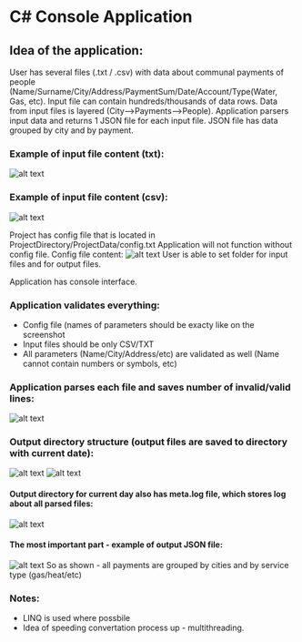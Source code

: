 # C# Console Application
## Idea of the application:
User has several files (.txt / .csv) with data about communal payments of people (Name/Surname/City/Address/PaymentSum/Date/Account/Type(Water, Gas, etc). 
Input file can contain hundreds/thousands of data rows.
Data from input files is layered (City-->Payments-->People). Application parsers input data and returns 1 JSON file for each input file. JSON file has data grouped by city and by payment.
### Example of input file content (txt):
![alt text](https://media.discordapp.net/attachments/627965989899993138/1022840279331512350/unknown.png)
### Example of input file content (csv): 
![alt text](https://media.discordapp.net/attachments/627965989899993138/1022845509343395880/unknown.png?width=463&height=676)

Project has config file that is located in ProjectDirectory/ProjectData/config.txt
Application will not function without config file.
Config file content:
![alt text](https://media.discordapp.net/attachments/627965989899993138/1022841107333255178/unknown.png)
User is able to set folder for input files and for output files.

Application has console interface.

### Application validates everything:
* Config file (names of parameters should be exacty like on the screenshot
* Input files should be only CSV/TXT
* All parameters (Name/City/Address/etc) are validated as well (Name cannot contain numbers or symbols, etc)

### Application parses each file and saves number of invalid/valid lines:
![alt text](https://media.discordapp.net/attachments/627965989899993138/1022843002009440326/unknown.png)

### Output directory structure (output files are saved to directory with current date):
![alt text](https://media.discordapp.net/attachments/627965989899993138/1022843312962543676/unknown.png)
![alt text](https://media.discordapp.net/attachments/627965989899993138/1022844177198895145/unknown.png)
#### Output directory for current day also has meta.log file, which stores log about all parsed files: 
![alt text](https://media.discordapp.net/attachments/627965989899993138/1022844416169353236/unknown.png?width=1440&height=118)

#### The most important part - example of output JSON file:
![alt text](https://media.discordapp.net/attachments/627965989899993138/1022844924892282940/unknown.png?width=1440&height=586)
So as shown - all payments are grouped by cities and by service type (gas/heat/etc)

### Notes:
* LINQ is used where possbile
* Idea of speeding convertation process up - multithreading. 
